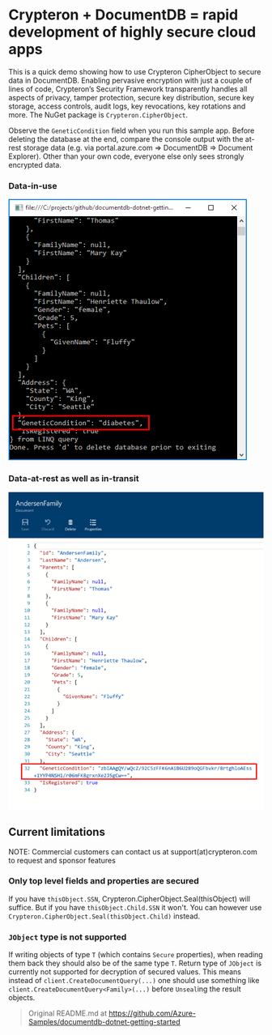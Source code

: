 # Crypteron + DocumentDB = rapid development of highly secure cloud apps

This is a quick demo showing how to use Crypteron CipherObject to secure data in DocumentDB. Enabling pervasive encryption with just a couple of lines of code, Crypteron’s Security Framework transparently handles all aspects of privacy, tamper protection, secure key distribution, secure key storage, access controls, audit logs, key revocations, key rotations and more. The NuGet package is `Crypteron.CipherObject`.

Observe the `GeneticCondition` field when you run this sample app. Before deleting the database at the end, compare the console output with the at-rest storage data (e.g. via portal.azure.com => DocumentDB => Document Explorer). Other than your own code, everyone else only sees strongly encrypted data.

### Data-in-use
![Data-in-use](./media/data-in-use.png "Data-in-use")

### Data-at-rest as well as in-transit
![Data-at-rest-and-in-transit](./media/data-at-rest-and-in-transit.png "Data-at-rest as well as in-transit")

## Current limitations

NOTE: Commercial customers can contact us at support(at)crypteron.com to request and sponsor features

### Only top level fields and properties are secured 

If you have `thisObject.SSN`, Crypteron.CipherObject.Seal(thisObject) will suffice. But if you have `thisObject.Child.SSN` it won't. You can however use `Crypteron.CipherObject.Seal(thisObject.Child)` instead. 

### `JObject` type is not supported

If writing objects of type `T` (which contains `Secure` properties), when reading them back they should also be of the same type `T`. Return type of `JObject` is currently not supported for decryption of secured values. This means instead of `client.CreateDocumentQuery(...)` one should use something like `client.CreateDocumentQuery<Family>(...)` before `Unseal`ing the result objects.

> Original README.md at https://github.com/Azure-Samples/documentdb-dotnet-getting-started